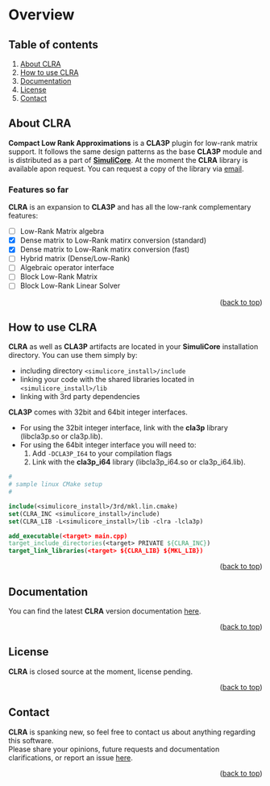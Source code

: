 <a name="readme-top"></a>




# Overview




## Table of contents

1. [About CLRA](#about-clra)
2. [How to use CLRA](#how-to-use-clra)
3. [Documentation](#documentation)
4. [License](#license)
5. [Contact](#contact)




<a name="about-clra"></a>
## About CLRA

**Compact Low Rank Approximations** is a **CLA3P** plugin for low-rank matrix support. It follows the same design patterns as the
base **CLA3P** module and is distributed as a part of [**SimuliCore**](https://connorkauf.github.io/simulicore/index.html).
At the moment the **CLRA** library is available apon request. You can request a copy of the library via [email](https://connorkauf.github.io/simulicore/index.html#contact).

### Features so far

**CLRA** is an expansion to **CLA3P** and has all the low-rank complementary features:

- [ ] Low-Rank Matrix algebra
- [x] Dense matrix to Low-Rank matirx conversion (standard)
- [x] Dense matrix to Low-Rank matirx conversion (fast)
- [ ] Hybrid matrix (Dense/Low-Rank)
- [ ] Algebraic operator interface
- [ ] Block Low-Rank Matrix
- [ ] Block Low-Rank Linear Solver

<p align="right">(<a href="#readme-top">back to top</a>)</p>




<a name="how-to-use-clra"></a>
## How to use CLRA

**CLRA** as well as **CLA3P** artifacts are located in your **SimuliCore** installation directory. You can use them simply by:
* including directory `<simulicore_install>/include`
* linking your code with the shared libraries located in `<simulicore_install>/lib`
* linking with 3rd party dependencies

**CLA3P** comes with 32bit and 64bit integer interfaces.  
* For using the 32bit integer interface, link with the **cla3p** library (libcla3p.so or cla3p.lib).  
* For using the 64bit integer interface you will need to:
  1. Add `-DCLA3P_I64` to your compilation flags
  2. Link with the **cla3p_i64** library (libcla3p_i64.so or cla3p_i64.lib).

```cmake
#
# sample linux CMake setup
#

include(<simulicore_install>/3rd/mkl.lin.cmake)
set(CLRA_INC <simulicore_install>/include)
set(CLRA_LIB -L<simulicore_install>/lib -clra -lcla3p)

add_executable(<target> main.cpp)
target_include_directories(<target> PRIVATE ${CLRA_INC})
target_link_libraries(<target> ${CLRA_LIB} ${MKL_LIB})
```

<p align="right">(<a href="#readme-top">back to top</a>)</p>




<a name="documentation"></a>
## Documentation

You can find the latest **CLRA** version documentation [here](https://connorkauf.github.io/simulicore/v1.3.0/clra/html/index.html).

<p align="right">(<a href="#readme-top">back to top</a>)</p>




<a name="license"></a>
## License

<!-- Distributed as a part of [**SimuliCore**](https://connorkauf.github.io/simulicore/index.html) licensed under
the [Apache License, Version 2.0](https://www.apache.org/licenses/LICENSE-2.0). -->
**CLRA** is closed source at the moment, license pending.

<p align="right">(<a href="#readme-top">back to top</a>)</p>




<a name="contact"></a>
## Contact

**CLRA** is spanking new, so feel free to contact us about anything regarding this software.  
Please share your opinions, future requests and documentation clarifications, or report an issue [here](https://connorkauf.github.io/simulicore/index.html#contact).

<p align="right">(<a href="#readme-top">back to top</a>)</p>
